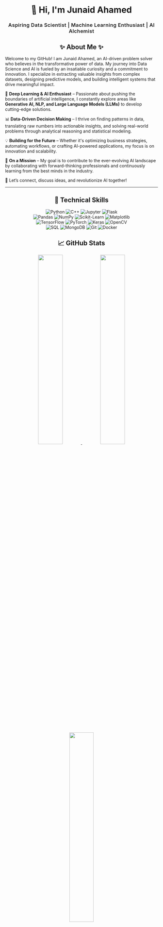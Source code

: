 <h1 align="center">
  <span style="display: inline-block; transform: rotate(-5deg)">🚀</span> Hi, I'm Junaid Ahamed
</h1>

<h3 align="center" style="font-weight: 600; letter-spacing: 0.5px;">
  Aspiring Data Scientist | Machine Learning Enthusiast | AI Alchemist
</h3>
<h2 align="center">✨ About Me ✨</h2>

Welcome to my GitHub! I am Junaid Ahamed, an AI-driven problem solver who believes in the transformative power of data. My journey into Data Science and AI is fueled by an insatiable curiosity and a commitment to innovation. I specialize in extracting valuable insights from complex datasets, designing predictive models, and building intelligent systems that drive meaningful impact.

🔬 **Deep Learning & AI Enthusiast** – Passionate about pushing the boundaries of artificial intelligence, I constantly explore areas like **Generative AI, NLP, and Large Language Models (LLMs)** to develop cutting-edge solutions.

📊 **Data-Driven Decision Making** – I thrive on finding patterns in data, translating raw numbers into actionable insights, and solving real-world problems through analytical reasoning and statistical modeling.

💡 **Building for the Future** – Whether it's optimizing business strategies, automating workflows, or crafting AI-powered applications, my focus is on innovation and scalability.

🚀 **On a Mission** – My goal is to contribute to the ever-evolving AI landscape by collaborating with forward-thinking professionals and continuously learning from the best minds in the industry.

🤝 Let’s connect, discuss ideas, and revolutionize AI together!

---

<h2 align="center">🚀 Technical Skills</h2>

<p align="center">
  <!-- Core Technologies from your profile -->
  <img src="https://img.shields.io/badge/Python-3776AB?style=for-the-badge&logo=python&logoColor=white" alt="Python" />
  <img src="https://img.shields.io/badge/C++-00599C?style=for-the-badge&logo=c%2B%2B&logoColor=white" alt="C++" />
  <img src="https://img.shields.io/badge/Jupyter-F37626?style=for-the-badge&logo=jupyter&logoColor=white" alt="Jupyter" />
  <img src="https://img.shields.io/badge/Flask-000000?style=for-the-badge&logo=flask&logoColor=white" alt="Flask" />
  
  <br>
  
  <!-- Data Science Stack -->
  <img src="https://img.shields.io/badge/Pandas-150458?style=for-the-badge&logo=pandas&logoColor=white" alt="Pandas" />
  <img src="https://img.shields.io/badge/NumPy-013243?style=for-the-badge&logo=numpy&logoColor=white" alt="NumPy" />
  <img src="https://img.shields.io/badge/Scikit_Learn-F7931E?style=for-the-badge&logo=scikit-learn&logoColor=white" alt="Scikit-Learn" />
  <img src="https://img.shields.io/badge/Matplotlib-11557C?style=for-the-badge&logo=python&logoColor=white" alt="Matplotlib" />
  
  <br>
  
  <!-- Machine Learning -->
  <img src="https://img.shields.io/badge/TensorFlow-FF6F00?style=for-the-badge&logo=tensorflow&logoColor=white" alt="TensorFlow" />
  <img src="https://img.shields.io/badge/PyTorch-EE4C2C?style=for-the-badge&logo=pytorch&logoColor=white" alt="PyTorch" />
  <img src="https://img.shields.io/badge/Keras-D00000?style=for-the-badge&logo=keras&logoColor=white" alt="Keras" />
  <img src="https://img.shields.io/badge/OpenCV-5C3EE8?style=for-the-badge&logo=opencv&logoColor=white" alt="OpenCV" />
  
  <br>
  
  <!-- Databases & Tools -->
  <img src="https://img.shields.io/badge/SQL-4479A1?style=for-the-badge&logo=postgresql&logoColor=white" alt="SQL" />
  <img src="https://img.shields.io/badge/MongoDB-47A248?style=for-the-badge&logo=mongodb&logoColor=white" alt="MongoDB" />
  <img src="https://img.shields.io/badge/Git-F05032?style=for-the-badge&logo=git&logoColor=white" alt="Git" />
  <img src="https://img.shields.io/badge/Docker-2496ED?style=for-the-badge&logo=docker&logoColor=white" alt="Docker" />
</p>

<h2 align="center">📈 GitHub Stats</h2>
<!-- GitHub Stats Section -->
<p align="center">
  <!-- GitHub Stats -->
  <a href="https://github.com/junaidsj">
    <img src="https://github-readme-stats.vercel.app/api?username=junaidsj&show_icons=true&theme=radical&hide_border=true&count_private=true" width="40%" />
  </a>
  
  <!-- GitHub Streak -->
  <a href="https://github.com/junaidsj">
    <img src="https://github-readme-streak-stats.herokuapp.com/?user=junaidsj&theme=radical&hide_border=true" width="40%" />
  </a>
</p>

<!-- Most Used Languages -->
<p align="center">
  <a href="https://github.com/junaidsj">
    <img src="https://github-readme-stats.vercel.app/api/top-langs/?username=junaidsj&layout=compact&theme=radical&hide_border=true&langs_count=8" width="40%" />
  </a>
</p>

<!-- GitHub Trophies -->
<p align="center">
  <a href="https://github.com/junaidsj">
    <img src="https://github-profile-trophy.vercel.app/?username=junaidsj&theme=radical&margin-w=10&margin-h=10&no-bg=true&no-frame=true" width="90%" />
  </a>
</p>

<!-- Profile Views and Followers Count -->
<p align="center">
  <img src="https://komarev.com/ghpvc/?username=junaidsj&label=Profile%20Views&color=blueviolet&style=for-the-badge" alt="Profile Views" />
  <img src="https://img.shields.io/github/followers/junaidsj?label=Followers&style=for-the-badge&color=blueviolet" alt="GitHub Followers" />
</p>


<h2 align="center"> Notable Projects</h2>


### ⚔️ [Naruto Battle Simulator](https://github.com/junaidsj/naruto)  
![C++](https://img.shields.io/badge/-C++-00599C?logo=c%2B%2B&logoColor=white) ![Game Dev](https://img.shields.io/badge/-Game_Development-7289DA)  
*A Naruto-themed C++ program featuring character profiles, jutsu showcase, and battle simulation. Fans can simulate epic fights between their favorite characters!*  
**Key Features:**  
- Character profiles with unique attributes  
- Special jutsu animations  
- Turn-based battle system  

### 📈 [YFINANCE Stock Analyzer](https://github.com/junaidsj/YFINANCE)  
![Python](https://img.shields.io/badge/-Python-3776AB?logo=python&logoColor=white) ![Pandas](https://img.shields.io/badge/-Pandas-150458)  
*Using yfinance library to extract and analyze stock data from AMD, Microsoft, and Apple for financial insights and technical quizzes.*  
**Tech Stack:**  
- Yahoo Finance API integration  
- Data visualization  
- Technical indicators calculation  

### 👨‍🎓 [Alumni Association Platform](https://github.com/junaidsj/AlumniAssociation)  
![MEAN Stack](https://img.shields.io/badge/-MEAN_Stack-47A248) ![MongoDB](https://img.shields.io/badge/-MongoDB-13AA52) ![Angular](https://img.shields.io/badge/-Angular-DD0031)  
*Full-stack academic project featuring alumni networking, event management, and professional connections.*  
**Features:**  
- User authentication system  
- Dynamic content management  
- Responsive UI/UX design  

---

<h2 align="center">
  <img src="https://readme-typing-svg.herokuapp.com?font=Fira+Code&size=26&duration=3000&pause=1000&color=white&center=true&vCenter=true&width=300&lines=%F0%9F%8C%8D+Connect+With+Me" alt="Connect With Me" />
</h2>

<p align="center">
  <a href="https://www.linkedin.com/in/junaid-ahamed-664450283" target="_blank" rel="noopener noreferrer">
    <img src="https://img.shields.io/badge/-LinkedIn-0A66C2?style=for-the-badge&logo=linkedin&logoColor=white&labelColor=101010" alt="LinkedIn" onmouseover="this.style.opacity=0.8" onmouseout="this.style.opacity=1" />
  </a>
  <a href="https://www.kaggle.com/junaid2163" target="_blank" rel="noopener noreferrer">
    <img src="https://img.shields.io/badge/-Kaggle-20BEFF?style=for-the-badge&logo=kaggle&logoColor=white&labelColor=101010" alt="Kaggle" onmouseover="this.style.opacity=0.8" onmouseout="this.style.opacity=1" />
  </a>
  <a href="mailto:junaidahamed2163@gmail.com" target="_blank" rel="noopener noreferrer">
    <img src="https://img.shields.io/badge/-Email-D14836?style=for-the-badge&logo=gmail&logoColor=white&labelColor=101010" alt="Email" onmouseover="this.style.opacity=0.8" onmouseout="this.style.opacity=1" />
  </a>
  <a href="https://github.com/junaidsj" target="_blank" rel="noopener noreferrer">
    <img src="https://img.shields.io/badge/-GitHub-181717?style=for-the-badge&logo=github&logoColor=white&labelColor=101010" alt="GitHub" onmouseover="this.style.opacity=0.8" onmouseout="this.style.opacity=1" />
  </a>
</p>

---

✨ *Let’s connect and collaborate to push the boundaries of AI and Data Science together!* 🚀
 

